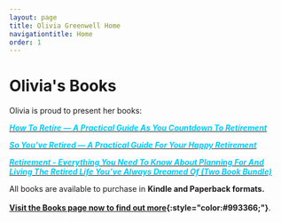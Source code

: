 ```yaml
---
layout: page
title: Olivia Greenwell Home
navigationtitle: Home
order: 1
---
```

# Olivia's Books
Olivia is proud to present her books:

<a href="/books"><span style="color:#00ccff;">**_How To Retire — A Practical Guide As You Countdown To Retirement_**</span></a><br>

<a href="/books"><span style="color:#00ccff;">**_So You've Retired — A Practical Guide For Your Happy Retirement_**</span></a><br>

<a href="/books"><span style="color:#00ccff;">**_Retirement - Everything You Need To Know About Planning For And Living The Retired Life You’ve Always Dreamed Of (Two Book Bundle)_**</span></a><br>

All books are available to purchase in **Kindle and Paperback formats.<br><br>
[Visit the Books page now to find out more](/books/){:style="color:#993366;"}**.
<br>


<script>
  (function(i,s,o,g,r,a,m){i['GoogleAnalyticsObject']=r;i[r]=i[r]||function(){
  (i[r].q=i[r].q||[]).push(arguments)},i[r].l=1*new Date();a=s.createElement(o),
  m=s.getElementsByTagName(o)[0];a.async=1;a.src=g;m.parentNode.insertBefore(a,m)
  })(window,document,'script','https://www.google-analytics.com/analytics.js','ga');

  ga('create', 'UA-97990815-1', 'auto');
  ga('send', 'pageview');

</script>

